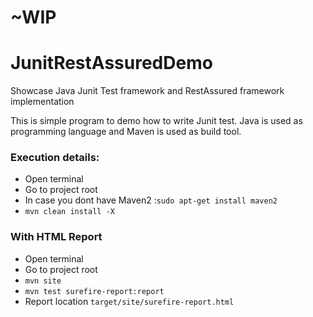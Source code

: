 # ~WIP

# JunitRestAssuredDemo
Showcase Java Junit Test framework and RestAssured framework implementation



This is simple program to demo how to write Junit test.
Java is used as programming language and Maven is used as build tool.

### Execution details:

* Open terminal
* Go to project root
* In case you dont have Maven2 :`sudo apt-get install maven2`
* `mvn clean install -X`


### With HTML Report
* Open terminal
* Go to project root
* `mvn site`
* `mvn test surefire-report:report`
* Report location `target/site/surefire-report.html`

